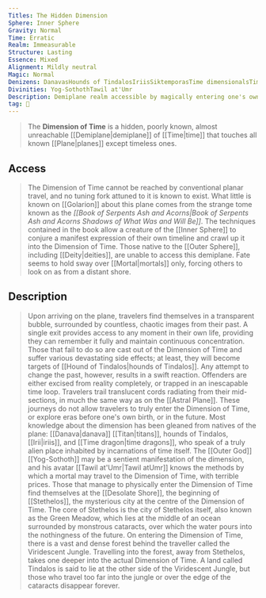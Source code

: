 ```yaml
---
Titles: The Hidden Dimension
Sphere: Inner Sphere
Gravity: Normal
Time: Erratic
Realm: Immeasurable
Structure: Lasting
Essence: Mixed
Alignment: Mildly neutral
Magic: Normal
Denizens: DanavasHounds of TindalosIriisSiktemporasTime dimensionalsTime dragonsPetitioners (the unbound)
Divinities: Yog-SothothTawil at'Umr
Description: Demiplane realm accessible by magically entering one's own timeline
tag: 🌌
---
```


> The **Dimension of Time** is a hidden, poorly known, almost unreachable [[Demiplane|demiplane]] of [[Time|time]] that touches all known [[Plane|planes]] except timeless ones.


## Access

> The Dimension of Time cannot be reached by conventional planar travel, and no tuning fork attuned to it is known to exist. What little is known on [[Golarion]] about this plane comes from the strange tome known as the *[[Book of Serpents Ash and Acorns|Book of Serpents Ash and Acorns Shadows of What Was and Will Be]]*. The techniques contained in the book allow a creature of the [[Inner Sphere]] to conjure a manifest expression of their own timeline and crawl up it into the Dimension of Time. Those native to the [[Outer Sphere]], including [[Deity|deities]], are unable to access this demiplane. Fate seems to hold sway over [[Mortal|mortals]] only, forcing others to look on as from a distant shore.


## Description

> Upon arriving on the plane, travelers find themselves in a transparent bubble, surrounded by countless, chaotic images from their past. A single exit provides access to any moment in their own life, providing they can remember it fully and maintain continuous concentration. Those that fail to do so are cast out of the Dimension of Time and suffer various devastating side effects; at least, they will become targets of [[Hound of Tindalos|hounds of Tindalos]]. Any attempt to change the past, however, results in a swift reaction. Offenders are either excised from reality completely, or trapped in an inescapable time loop. Travelers trail translucent cords radiating from their mid-sections, in much the same way as on the [[Astral Plane]].
> These journeys do not allow travelers to truly enter the Dimension of Time, or explore eras before one's own birth, or in the future. Most knowledge about the dimension has been gleaned from natives of the plane: [[Danava|danava]] [[Titan|titans]], hounds of Tindalos, [[Irii|iriis]], and [[Time dragon|time dragons]], who speak of a truly alien place inhabited by incarnations of time itself. The [[Outer God]] [[Yog-Sothoth]] may be a sentient manifestation of the dimension, and his avatar [[Tawil at'Umr|Tawil atUmr]] knows the methods by which a mortal may travel to the Dimension of Time, with terrible prices.
> Those that manage to physically enter the Dimension of Time find themselves at the [[Desolate Shore]], the beginning of [[Stethelos]], the mysterious city at the centre of the Dimension of Time. The core of Stethelos is the city of Stethelos itself, also known as the Green Meadow, which lies at the middle of an ocean surrounded by monstrous cataracts, over which the water pours into the nothingness of the future. On entering the Dimension of Time, there is a vast and dense forest behind the traveller called the Viridescent Jungle. Travelling into the forest, away from Stethelos, takes one deeper into the actual Dimension of Time. A land called Tindalos is said to lie at the other side of the Viridescent Jungle, but those who travel too far into the jungle or over the edge of the cataracts disappear forever.








